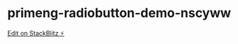 # primeng-radiobutton-demo-nscyww

[Edit on StackBlitz ⚡️](https://stackblitz.com/edit/primeng-radiobutton-demo-nscyww)